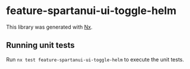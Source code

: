 # feature-spartanui-ui-toggle-helm

This library was generated with [Nx](https://nx.dev).


## Running unit tests

Run `nx test feature-spartanui-ui-toggle-helm` to execute the unit tests.

